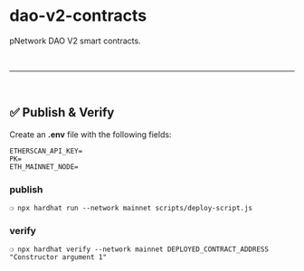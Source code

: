 # dao-v2-contracts

pNetwork DAO V2 smart contracts.

&nbsp;

***

&nbsp;

## :white_check_mark: Publish & Verify

Create an __.env__ file with the following fields:

```
ETHERSCAN_API_KEY=
PK=
ETH_MAINNET_NODE=
```


### publish


```
❍ npx hardhat run --network mainnet scripts/deploy-script.js
```

### verify

```
❍ npx hardhat verify --network mainnet DEPLOYED_CONTRACT_ADDRESS "Constructor argument 1"
```
